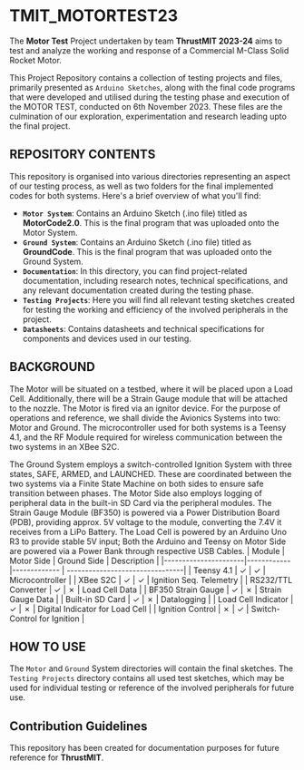 # TMIT_MOTORTEST23
The **Motor Test** Project undertaken by team **ThrustMIT 2023-24** aims to test and analyze the working and response of a Commercial M-Class Solid Rocket Motor.

This Project Repository contains a collection of testing projects and files, primarily presented as `Arduino Sketches`, along with the final code programs that were developed and utilised during the testing phase and execution of the MOTOR TEST, conducted on 6th November 2023. These files are the culmination of our exploration, experimentation and research leading upto the final project.

## REPOSITORY CONTENTS

This repository is organised into various directories representing an aspect of our testing process, as well as two folders for the final implemented codes for both systems. Here's a brief overview of what you'll find:
- **`Motor System`**: Contains an Arduino Sketch (.ino file) titled as **MotorCode2.0**. This is the final program that was uploaded onto the Motor System.
- **`Ground System`**: Contains an Arduino Sketch (.ino file) titled as **GroundCode**. This is the final program that was uploaded onto the Ground System.
- **`Documentation`**: In this directory, you can find project-related documentation, including research notes, technical specifications, and any relevant documentation created during the testing phase.
- **`Testing Projects`**: Here you will find all relevant testing sketches created for testing the working and efficiency of the involved peripherals in the project.
- **`Datasheets`**: Contains datasheets and technical specifications for components and devices used in our testing.

## BACKGROUND
The Motor will be situated on a testbed, where it will be placed upon a Load Cell. Additionally, there will be a Strain Gauge module that will be attached to the nozzle. The Motor is fired via an ignitor device. For the purpose of operations and reference, we shall divide the Avionics Systems into two: Motor and Ground. The microcontroller used for both systems is a Teensy 4.1, and the RF Module required for wireless communication between the two systems in an XBee S2C.  

The Ground System employs a switch-controlled Ignition System with three states, SAFE, ARMED, and LAUNCHED. These are coordinated between the two systems via a Finite State Machine on both sides to ensure safe transition between phases. The Motor Side also employs logging of peripheral data in the built-in SD Card via the peripheral modules. The Strain Gauge Module (BF350) is powered via a Power Distribution Board (PDB), providing approx. 5V voltage to the module, converting the 7.4V it receives from a LiPo Battery. The Load Cell is powered by an Arduino Uno R3 to provide stable 5V input; Both the Arduino and Teensy on Motor Side are powered via a Power Bank through respective USB Cables. 
| Module               | Motor Side | Ground Side  | Description                     |
|----------------------|------------|------------- | --------------------------------|
| Teensy 4.1           | ✓          | ✓           | Microcontroller                 |
| XBee S2C             | ✓          | ✓           | Ignition Seq. Telemetry         |
| RS232/TTL Converter  | ✓          | ✗           | Load Cell Data                  |
| BF350 Strain Gauge   | ✓          | ✗           | Strain Gauge Data               |
| Built-in SD Card     | ✓          | ✗           | Datalogging                     |
| Load Cell Indicator  | ✓          | ✗           | Digital Indicator for Load Cell |
| Ignition Control     | ✗          | ✓           | Switch-Control for Ignition     |

## HOW TO USE
The `Motor` and `Ground` System directories will contain the final sketches. The `Testing Projects` directory contains all used test sketches, which may be used for individual testing or reference of the involved peripherals for future use.

## Contribution Guidelines
This repository has been created for documentation purposes for future reference for **ThrustMIT**.
